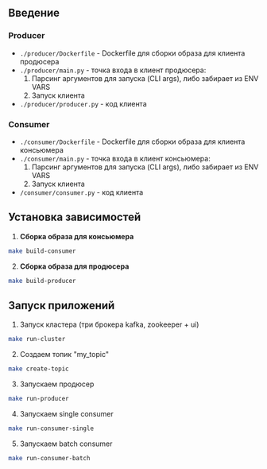 ## Введение
### Producer
+ `./producer/Dockerfile` - Dockerfile для сборки образа для клиента продюсера
+ `./producer/main.py` - точка входа в клиент продюсера:
  1. Парсинг аргументов для запуска (CLI args), либо забирает из ENV VARS
  2. Запуск клиента
+ `./producer/producer.py` - код клиента

### Consumer
+ `./consumer/Dockerfile` - Dockerfile для сборки образа для клиента консьюмера
+ `./consumer/main.py` - точка входа в клиент консьюмера:
  1. Парсинг аргументов для запуска (CLI args), либо забирает из ENV VARS
  2. Запуск клиента
+ `/consumer/consumer.py` - код клиента

## Установка зависимостей
1. **Сборка образа для консьюмера**
```bash
make build-consumer 
```
2. **Сборка образа для продюсера**
```bash
make build-producer
```

## Запуск приложений
1. Запуск кластера (три брокера kafka, zookeeper + ui)
```bash
make run-cluster 
```
2. Создаем топик "my_topic"
```bash
make create-topic
```
3. Запускаем продюсер
```bash
make run-producer
```
4. Запускаем single consumer
```bash
make run-consumer-single
```

5. Запускаем batch consumer
```bash
make run-consumer-batch
```